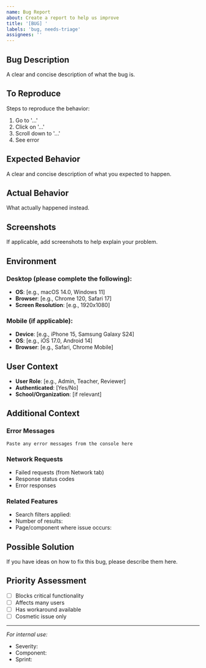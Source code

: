 ```yaml
---
name: Bug Report
about: Create a report to help us improve
title: '[BUG] '
labels: 'bug, needs-triage'
assignees: ''
---
```


## Bug Description
A clear and concise description of what the bug is.

## To Reproduce
Steps to reproduce the behavior:
1. Go to '...'
2. Click on '...'
3. Scroll down to '...'
4. See error

## Expected Behavior
A clear and concise description of what you expected to happen.

## Actual Behavior
What actually happened instead.

## Screenshots
If applicable, add screenshots to help explain your problem.

## Environment

### Desktop (please complete the following):
- **OS**: [e.g., macOS 14.0, Windows 11]
- **Browser**: [e.g., Chrome 120, Safari 17]
- **Screen Resolution**: [e.g., 1920x1080]

### Mobile (if applicable):
- **Device**: [e.g., iPhone 15, Samsung Galaxy S24]
- **OS**: [e.g., iOS 17.0, Android 14]
- **Browser**: [e.g., Safari, Chrome Mobile]

## User Context
- **User Role**: [e.g., Admin, Teacher, Reviewer]
- **Authenticated**: [Yes/No]
- **School/Organization**: [if relevant]

## Additional Context

### Error Messages
```
Paste any error messages from the console here
```

### Network Requests
- Failed requests (from Network tab)
- Response status codes
- Error responses

### Related Features
- Search filters applied: 
- Number of results: 
- Page/component where issue occurs: 

## Possible Solution
If you have ideas on how to fix this bug, please describe them here.

## Priority Assessment
- [ ] Blocks critical functionality
- [ ] Affects many users
- [ ] Has workaround available
- [ ] Cosmetic issue only

---
*For internal use:*
- Severity: 
- Component: 
- Sprint: